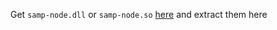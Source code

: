 Get `samp-node.dll` or `samp-node.so` [here](https://github.com/AmyrAhmady/samp-node/releases) and extract them here
